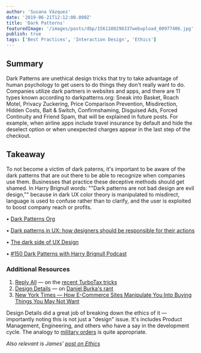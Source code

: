 ```yaml
---
author: 'Susana Vázquez'
date: '2019-06-21T12:12:00.000Z'
title: 'Dark Patterns'
featuredImage: '/images/posts/dbp/1561108298337webupload_00977406.jpg'
publish: true
tags: ['Best Practices', 'Interaction Design', 'Ethics']
---
```


## Summary

Dark Patterns are unethical design tricks that try to take advantage of human psychology to get users to do things they don't really want to do. Companies utilize dark partners in websites and apps, and there are 11 types known according to darkpatterns.org: Sneak into Basket, Roach Motel, Privacy Zuckering, Price Comparison Prevention, Misdirection, Hidden Costs, Bait & Switch, Confirmshaming, Disguised Ads, Forced Continuity and Friend Spam, that will be explained in future posts. For example, when airline apps include travel insurance by default and hide the deselect option or when unexpected charges appear in the last step of the checkout.

## Takeaway

To not become a victim of dark paterns, it's important to be aware of the dark patterns that are out there to be able to recognize when companies use them. Businesses that practice these deceptive methods should get shamed. In Harry Brignull words: ""Dark patterns are not bad design are evil design,"" because in dark UX color theory is manipulated to misdirect, language is used to confuse rather than to clarify, and the user is exploited to boost company reach or profits.

• [Dark Patterns Org](https://www.darkpatterns.org/)

• [Dark patterns in UX: how designers should be responsible for their actions](https://uxdesign.cc/dark-patterns-in-ux-design-7009a83b233c)

• [The dark side of UX Design](https://darkpatterns.uxp2.com/)

• [#150 Dark Patterns with Harry Brignull Podcast](https://uxpodcast.com/150-dark-patterns-harry-brignull/)

### Additional Resources

1.  [Reply All](https://gimletmedia.com/shows/reply-all/6nhgol) — on the [recent TurboTax tricks](https://www.propublica.org/article/turbotax-just-tricked-you-into-paying-to-file-your-taxes)
2.  [Design Details](https://spec.fm/podcasts/design-details/302570) — on [Daniel Burka's rant](https://twitter.com/dburka/status/1140763558780624896)
3.  [New York Times — How E-Commerce Sites Manipulate You Into Buying Things You May Not Want](https://www.nytimes.com/2019/06/24/technology/e-commerce-dark-patterns-psychology.html)

Design Details did a great job of breaking down the ethics of it — importantly noting this is not just a "design" issue. It's includes Product Management, Engineering, and others who have a say in the development cycle. The analogy to [military orders](https://www.thebalancecareers.com/military-orders-3332819) is quite appropriate.

_Also relevant is James' [post on Ethics](/articles/ethics-in-design)_

